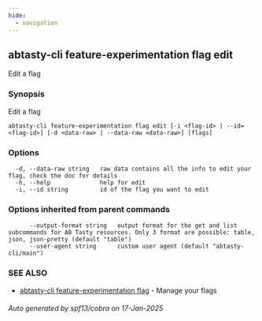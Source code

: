 ```yaml
---
hide:
  - navigation
---
```

## abtasty-cli feature-experimentation flag edit

Edit a flag

### Synopsis

Edit a flag

```
abtasty-cli feature-experimentation flag edit [-i <flag-id> | --id=<flag-id>] [-d <data-raw> | --data-raw <data-raw>] [flags]
```

### Options

```
  -d, --data-raw string   raw data contains all the info to edit your flag, check the doc for details
  -h, --help              help for edit
  -i, --id string         id of the flag you want to edit
```

### Options inherited from parent commands

```
      --output-format string   output format for the get and list subcommands for AB Tasty resources. Only 3 format are possible: table, json, json-pretty (default "table")
      --user-agent string      custom user agent (default "abtasty-cli/main")
```

### SEE ALSO

* [abtasty-cli feature-experimentation flag](abtasty-cli_feature-experimentation_flag.md)	 - Manage your flags

###### Auto generated by spf13/cobra on 17-Jan-2025
